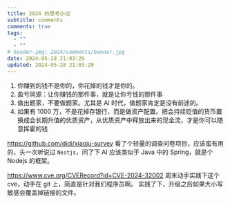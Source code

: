 ```yaml
---
title: 2024 的思考小记
subtitle: comments
comments: true
tags:
  - ""
  - ""
# header-img: 2024/comments/banner.jpg
date: 2024-05-28 21:03:29
updated: 2024-05-28 21:03:29
---
```


1. 你赚到的钱不是你的，你花掉的钱才是你的。
2. 盈亏同源：让你赚钱的那件事，就是让你亏钱的那件事
3. 做出题家，不要做题家。尤其是 AI 时代，做题家肯定是没有前途的。
4. 如果有 1000 万，不是花掉存银行，而是做资产配置。把会持续贬值的货币置换成会长期升值的优质资产，从优质资产中释放出来的现金流，才是你可以随意挥霍的钱

<https://github.com/didi/xiaoju-survey>
看了个轻量的调查问卷项目，应该蛮有用的，头一次听说过 `Nestjs`，问了下 AI 应该类似于 Java 中的 Spring，就是个 Nodejs 的框架。

<https://www.cve.org/CVERecord?id=CVE-2024-32002>
周末动手实践下这个 cve，动手在 git 上，简直是针对我们程序员啊。
实践了下，升级之后如果大小写敏感会覆盖掉链接的文件。
